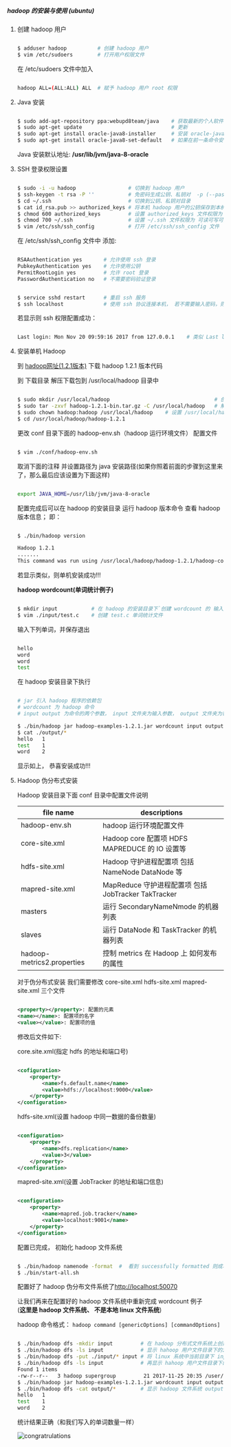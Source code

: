 ##### hadoop 的安装与使用 (ubuntu)


1. 创建 hadoop 用户

    ```sh

    $ adduser hadoop          # 创建 hadoop 用户
    $ vim /etc/sudoers        # 打开用户权限文件

    ```
    在 /etc/sudoers 文件中加入

    ```sh

    hadoop ALL=(ALL:ALL) ALL  # 赋予 hadoop 用户 root 权限

    ```


2.  Java 安装

    ```sh

    $ sudo add-apt-repository ppa:webupd8team/java    # 获取最新的个人软件包档案源，将其添加到 apt 库中， 并自动导入公钥
    $ sudo apt-get update                             # 更新
    $ sudo apt-get install oracle-java8-installer     # 安装 oracle-java8-installer
    $ sudo apt-get install oracle-java8-set-default   # 如果在前一条命令安装时自动安装了，则不需要

    ```

    Java 安装默认地址:     **/usr/lib/jvm/java-8-oracle**


3. SSH 登录权限设置

    ```sh

    $ sudo -i -u hadoop                 # 切换到 hadoop 用户
    $ ssh-keygen -t rsa -P ''           # 免密码生成公钥、私钥对  -p (--password)
    $ cd ~/.ssh                         # 切换到公钥、私钥对目录
    $ cat id_rsa.pub >> authorized_keys # 将本机 hadoop 用户的公钥保存到本机 hadoop 用户， 使得 ssh 连接本机能够成功
    $ chmod 600 authorized_keys         # 设置 authorized_keys 文件权限为 可读可写
    $ chmod 700 ~/.ssh                  # 设置 ~/.ssh 文件权限为 可读可写可执行
    $ vim /etc/ssh/ssh_config           # 打开 /etc/ssh/ssh_config 文件

    ```

    在 /etc/ssh/ssh_config 文件中 添加:

    ```sh

    RSAAuthentication yes       # 允许使用 ssh 登录
    PubkeyAuthentication yes    # 允许使用公钥
    PermitRootLogin yes         # 允许 root 登录
    PasswordAuthentication no   # 不需要密码验证登录

    ```

    ```sh

    $ service sshd restart      # 重启 ssh 服务
    $ ssh localhost             # 使用 ssh 协议连接本机， 若不需要输入密码，则免密码连接成功

    ```

    若显示则 ssh 权限配置成功：

    ```sh

    Last login: Mon Nov 20 09:59:16 2017 from 127.0.0.1    # 类似 Last login

    ```

4. 安装单机 Hadoop

   到 [hadoop网址(1.2.1版本)](http://mirrors.hust.edu.cn/apache/hadoop/common/hadoop-1.2.1/hadoop-1.2.1-bin.tar.gz) 下载 hadoop 1.2.1 版本代码</br>

   到 下载目录 解压下载包到 /usr/local/hadoop 目录中</br>

    ```sh

    $ sudo mkdir /usr/local/hadoop                                  # 创建 hadoop 文件
    $ sudo tar -zxvf hadoop-1.2.1-bin.tar.gz -C /usr/local/hadoop   # 解压 hadoop 文件到 /usr/local/hadoop
    $ sudo chown hadoop:hadoop /usr/local/hadoop    # 设置 /usr/local/hadoop 的拥有这为 hadoop 组 的 hadoop 用户
    $ cd /usr/local/hadoop/hadoop-1.2.1

    ```

    更改 conf 目录下面的 hadoop-env.sh（hadoop 运行环境文件） 配置文件 </br>


    ```sh

    $ vim ./conf/hadoop-env.sh

    ```

    取消下面的注释 并设置路径为 java 安装路径(如果你照着前面的步骤到这里来了，那么最后应该设置为下面这样)

    ```sh

    export JAVA_HOME=/usr/lib/jvm/java-8-oracle

    ```

    配置完成后可以在 hadoop 的安装目录 运行 hadoop 版本命令 查看 hadoop 版本信息； 即：

    ```sh

    $ ./bin/hadoop version

    Hadoop 1.2.1
    .......
    This command was run using /usr/local/hadoop/hadoop-1.2.1/hadoop-core-1.2.1.jar

    ```

    若显示类似，则单机安装成功!!!

    **hadoop wordcount(单词统计例子)**

    ```sh

    $ mkdir input           # 在 hadoop 的安装目录下`创建 wordcount 的 输入文件 input
    $ vim ./input/test.c    # 创建 test.c 单词统计文件

    ```

    输入下列单词，并保存退出

    ```sh

    hello
    word
    word
    test

    ```

    在 hadoop 安装目录下执行

    ```sh

    # jar 引入 hadoop 程序的依赖包
    # wordcount 为 hadoop 命令
    # input output 为命令的两个参数， input 文件夹为输入参数， output 文件夹为输出参数

    $ ./bin/hadoop jar hadoop-examples-1.2.1.jar wordcount input output
    $ cat ./output/*
    hello	1
    test	1
    word	2

    ```
    显示如上， 恭喜安装成功!!!


5. Hadoop 伪分布式安装

    Hadoop 安装目录下面 conf 目录中配置文件说明

    | file name                  | descriptions                                   |
    | ---                        | ---                                            |
    | hadoop-env.sh              | hadoop 运行环境配置文件                           |
    | core-site.xml              | Hadoop core 配置项  HDFS MAPREDUCE 的 IO 设置等   |
    | hdfs-site.xml              | Hadoop 守护进程配置项 包括 NameNode DataNode 等    |
    | mapred-site.xml            | MapReduce 守护进程配置项 包括 JobTracker TakTracker|
    | masters                    | 运行 SecondaryNameNmode 的机器列表                |
    | slaves                     | 运行 DataNode 和 TaskTracker 的机器列表           |
    | hadoop-metrics2.properties | 控制 metrics 在 Hadoop 上 如何发布的属性           |


    对于伪分布式安装 我们需要修改 core-site.xml  hdfs-site.xml  mapred-site.xml 三个文件

    ```xml

    <property></property>: 配置的元素
    <name></name>: 配置项的名字
    <value></value>: 配置项的值

    ```

    修改后文件如下:

    core.site.xml(指定 hdfs 的地址和端口号)

    ```xml

    <cofiguration>
        <property>
            <name>fs.default.name</name>
            <value>hdfs://localhost:9000</value>
        </property>
    </configuration>

    ```

    hdfs-site.xml(设置 hadoop 中同一数据的备份数量)

    ```xml

    <configuration>
        <property>
            <name>dfs.replication</name>
            <value>3</value>
        </property>
    </configuration>

    ```

    mapred-site.xml(设置 JobTracker 的地址和端口信息)

    ```xml

    <configuration>
        <property>
            <name>mapred.job.tracker</name>
            <value>localhost:9001</name>
        </property>
    </configuration>

    ```

    配置已完成， 初始化 hadoop 文件系统

    ```sh

    $ ./bin/hadoop namenode -format  #  看到 successfully formatted 则成功
    $ ./bin/start-all.sh

    ```
    配置好了 hadoop 伪分布文件系统了[http://localhost:50070](http://localhost:50070)

    让我们再来在配置好的 hadoop 文件系统中重新完成 wordcount 例子</br>
    (**这里是 hadoop 文件系统、 不是本地 linux 文件系统**)

    hadoop 命令格式： ``` hadoop command [genericOptions] [commandOptions] ```


    ```sh

    $ ./bin/hadoop dfs -mkdir input         # 在 hadoop 分布式文件系统上创建 input 文件夹
    $ ./bin/hadoop dfs -ls input            # 显示 hahoop 用户文件目录下的input文件
    $ ./bin/hadoop dfs -put ./input/* input # 将 linux 系统中当前目录下 input 文件夹（前面创建的）下的内容传到 hadoop 用户文件下的 input 文件夹下
    $ ./bin/hadoop dfs -ls input            # 再显示 hahoop 用户文件目录下的input文件
    Found 1 items
    -rw-r--r--   3 hadoop supergroup         21 2017-11-25 20:35 /user/hadoop/input/test.c
    $ ./bin/hadoop jar hadoop-examples-1.2.1.jar wordcount input output # 单词统计
    $ ./bin/hadoop dfs -cat output/*        # 显示 hadoop 文件系统 output 文件夹里的信息
    hello	1
    test	1
    word	2
    
    ```

    统计结果正确（和我们写入的单词数量一样）


    ![congratrulations](https://github.com/qwasxj/BigDataStudy/blob/master/showEle/congra.jpg)

